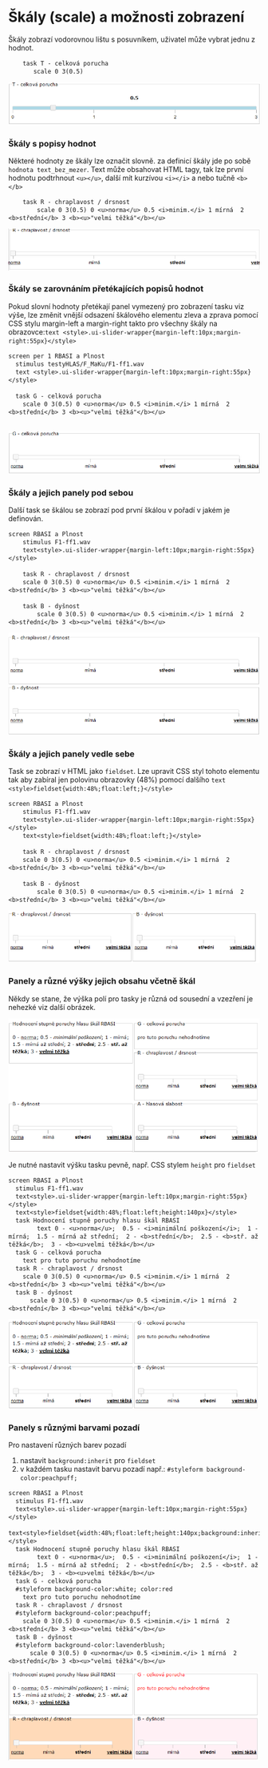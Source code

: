 # Škály (scale) a možnosti zobrazení

Škály zobrazí vodorovnou lištu s posuvníkem, uživatel může vybrat jednu z hodnot.

```
 	task T - celková porucha
 	   scale 0 3(0.5)
```

![Zobrazí task a posuvník s hodnotami od 0 do 3, s tím, že lze vybrat hodnoty po kroku 0.5](<../../.gitbook/assets/image (25).png>)

### Škály s popisy hodnot

Některé hodnoty ze škály lze označit slovně. za definicí škály jde po sobě `hodnota text_bez_mezer`. Text může obsahovat HTML tagy, tak lze první hodnotu podtrhnout `<u></u>`, další mít kurzívou `<i></i>` a nebo tučně `<b></b>`

```
    task R - chraplavost / drsnost    
 		scale 0 3(0.5) 0 <u>norma</u> 0.5 <i>minim.</i> 1 mírná  2 <b>střední</b> 3 <b><u>"velmi těžká"</b></u>
```

![Zobrazí task s popisy hodnot včetně HTML formátování](<../../.gitbook/assets/image (26).png>)

### Škály se zarovnáním přetékajících popisů hodnot

Pokud slovní hodnoty přetékají panel vymezený pro zobrazení tasku viz výše, lze změnit vnější odsazení škálového elementu zleva a zprava pomocí CSS stylu margin-left a margin-right takto pro všechny škály na obrazovce:`text <style>.ui-slider-wrapper{margin-left:10px;margin-right:55px}</style>`

```
screen per 1 RBASI a Plnost
  stimulus testyHLAS/F_MaKu/F1-ff1.wav
  text <style>.ui-slider-wrapper{margin-left:10px;margin-right:55px}</style>

  task G - celková porucha
	scale 0 3(0.5) 0 <u>norma</u> 0.5 <i>minim.</i> 1 mírná  2 <b>střední</b> 3 <b><u>"velmi těžká"</b></u>
   
```

![Škály se zarovnáním levé hodnoty o 10 pixelů a pravé hodnoty o 55 pixelů od okraje obdélníku tasku.](<../../.gitbook/assets/image (30).png>)

### Škály a jejich panely pod sebou

Další task se škálou se zobrazí pod první škálou v pořadí v jakém je definován.

```
screen RBASI a Plnost
    stimulus F1-ff1.wav
    text<style>.ui-slider-wrapper{margin-left:10px;margin-right:55px}</style>

    task R - chraplavost / drsnost
    scale 0 3(0.5) 0 <u>norma</u> 0.5 <i>minim.</i> 1 mírná  2 <b>střední</b> 3 <b><u>"velmi těžká"</b></u>
    
    task B - dyšnost
 		scale 0 3(0.5) 0 <u>norma</u> 0.5 <i>minim.</i> 1 mírná  2 <b>střední</b> 3 <b><u>"velmi těžká"</b></u>
```

![Tasky se škálama pod sebou](<../../.gitbook/assets/image (20).png>)

### Škály a jejich panely vedle sebe

Task se zobrazí v HTML jako `fieldset`. Lze upravit CSS styl tohoto elementu tak aby zabíral jen polovinu obrazovky (48%) pomocí dalšího `text <style>fieldset{width:48%;float:left;}</style>`

```
screen RBASI a Plnost
    stimulus F1-ff1.wav
    text<style>.ui-slider-wrapper{margin-left:10px;margin-right:55px}</style>
    text<style>fieldset{width:48%;float:left;}</style>

    task R - chraplavost / drsnost
    scale 0 3(0.5) 0 <u>norma</u> 0.5 <i>minim.</i> 1 mírná  2 <b>střední</b> 3 <b><u>"velmi těžká"</b></u>
    
    task B - dyšnost
 		scale 0 3(0.5) 0 <u>norma</u> 0.5 <i>minim.</i> 1 mírná  2 <b>střední</b> 3 <b><u>"velmi těžká"</b></u>
```

![Tasky a škály vedle sebe](<../../.gitbook/assets/image (27).png>)

### Panely a různé výšky jejich obsahu včetně škál

Někdy se stane, že výška polí pro tasky je různá od sousední a vzezření je nehezké viz další obrázek.

![](<../../.gitbook/assets/image (21).png>)

Je nutné nastavit výšku tasku pevně, např. CSS stylem `height` pro `fieldset`

```
screen RBASI a Plnost
  stimulus F1-ff1.wav
  text<style>.ui-slider-wrapper{margin-left:10px;margin-right:55px}</style>
  text<style>fieldset{width:48%;float:left;height:140px}</style>
  task Hodnocení stupně poruchy hlasu škál RBASI
 		text 0 - <u>norma</u>;  0.5 - <i>minimální poškození</i>;  1 - mírná;  1.5 - mírná až střední;  2 - <b>střední</b>;  2.5 - <b>stř. až těžká</b>;  3 - <b><u>velmi těžká</b></u>
  task G - celková porucha
    text pro tuto poruchu nehodnotíme
  task R - chraplavost / drsnost
    scale 0 3(0.5) 0 <u>norma</u> 0.5 <i>minim.</i> 1 mírná  2 <b>střední</b> 3 <b><u>"velmi těžká"</b></u>
  task B - dyšnost
	  scale 0 3(0.5) 0 <u>norma</u> 0.5 <i>minim.</i> 1 mírná  2 <b>střední</b> 3 <b><u>"velmi těžká"</b></u>
```

![Škály vedle sebe, výška tasku nastavena na 140 pixelů.](<../../.gitbook/assets/image (24).png>)

### Panely s různými barvami pozadí

Pro nastavení různých barev pozadí&#x20;

1. &#x20;nastavit `background:inherit` pro `fieldset`&#x20;
2. v každém tasku nastavit barvu pozadí např.: `#styleform background-color:peachpuff;`

```
screen RBASI a Plnost
  stimulus F1-ff1.wav
  text<style>.ui-slider-wrapper{margin-left:10px;margin-right:55px}</style>
  text<style>fieldset{width:48%;float:left;height:140px;background:inherit}</style>
  task Hodnocení stupně poruchy hlasu škál RBASI
 		text 0 - <u>norma</u>;  0.5 - <i>minimální poškození</i>;  1 - mírná;  1.5 - mírná až střední;  2 - <b>střední</b>;  2.5 - <b>stř. až těžká</b>;  3 - <b><u>velmi těžká</b></u>
  task G - celková porucha
  #styleform background-color:white; color:red
    text pro tuto poruchu nehodnotíme
  task R - chraplavost / drsnost
  #styleform background-color:peachpuff;
    scale 0 3(0.5) 0 <u>norma</u> 0.5 <i>minim.</i> 1 mírná  2 <b>střední</b> 3 <b><u>"velmi těžká"</b></u>
  task B - dyšnost
  #styleform background-color:lavenderblush;
	  scale 0 3(0.5) 0 <u>norma</u> 0.5 <i>minim.</i> 1 mírná  2 <b>střední</b> 3 <b><u>"velmi těžká"</b></u>
```

![](<../../.gitbook/assets/image (22).png>)
